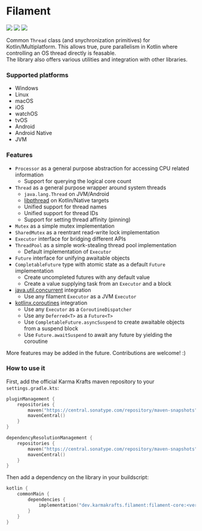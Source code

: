 # Filament

[![](https://git.karmakrafts.dev/kk/filament/badges/master/pipeline.svg)](https://git.karmakrafts.dev/kk/filament/-/pipelines)
[![](https://img.shields.io/maven-metadata/v?metadataUrl=https%3A%2F%2Frepo.maven.apache.org%2Fmaven2%2Fdev%2Fkarmakrafts%2Ffilament%2Ffilament-core%2Fmaven-metadata.xml
)](https://git.karmakrafts.dev/kk/introspekt/-/packages)
[![](https://img.shields.io/maven-metadata/v?metadataUrl=https%3A%2F%2Fcentral.sonatype.com%2Frepository%2Fmaven-snapshots%2Fdev%2Fkarmakrafts%2Ffilament%2Ffilament-core%2Fmaven-metadata.xml
)](https://git.karmakrafts.dev/kk/filament/-/packages)

Common `Thread` class (and snychronization primitives) for Kotlin/Multiplatform.
This allows true, pure parallelism in Kotlin where controlling an OS thread directly is feasable.  
The library also offers various utilities and integration with other libraries.

### Supported platforms

* Windows
* Linux
* macOS
* iOS
* watchOS
* tvOS
* Android
* Android Native
* JVM

### Features

- `Processor` as a general purpose abstraction for accessing CPU related information
    * Support for querying the logical core count
- `Thread` as a general purpose wrapper around system threads
    * `java.lang.Thread` on JVM/Android
    * [libpthread](https://www.gnu.org/software/hurd/libpthread.html) on Kotlin/Native targets
    * Unified support for thread names
    * Unified support for thread IDs
    * Support for setting thread affinity (pinning)
- `Mutex` as a simple mutex implementation
- `SharedMutex` as a reentrant read-write lock implementation
- `Executor` interface for bridging different APIs
- `ThreadPool` as a simple work-stealing thread pool implementation
    * Default implementation of `Executor`
- `Future` interface for unifying awaitable objects
- `CompletableFuture` type with atomic state as a default `Future` implementation
    * Create uncompleted futures with any default value
    * Create a value supplying task from an `Executor` and a block
- [java.util.concurrent](https://docs.oracle.com/javase/8/docs/api/java/util/concurrent/package-summary.html)
  integration
    * Use any filament `Executor` as a JVM `Executor`
- [kotlinx.coroutines](https://github.com/Kotlin/kotlinx.coroutines) integration
    * Use any `Executor` as a `CoroutineDispatcher`
    * Use any `Deferred<T>` as a `Future<T>`
    * Use `CompletableFuture.asyncSuspend` to create awaitable objects from a suspend block
    * Use `Future.awaitSuspend` to await any future by yielding the coroutine

More features may be added in the future. Contributions are welcome! :)

### How to use it

First, add the official Karma Krafts maven repository to your `settings.gradle.kts`:

```kotlin
pluginManagement {
    repositories {
        maven("https://central.sonatype.com/repository/maven-snapshots")
        mavenCentral()
    }
}

dependencyResolutionManagement {
    repositories {
        maven("https://central.sonatype.com/repository/maven-snapshots")
        mavenCentral()
    }
}
```

Then add a dependency on the library in your buildscript:

```kotlin
kotlin {
    commonMain {
        dependencies {
            implementation("dev.karmakrafts.filament:filament-core:<version>")
        }
    }
}
```